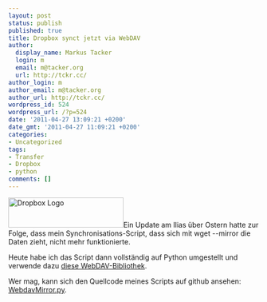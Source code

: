 ```yaml
---
layout: post
status: publish
published: true
title: Dropbox synct jetzt via WebDAV
author:
  display_name: Markus Tacker
  login: m
  email: m@tacker.org
  url: http://tckr.cc/
author_login: m
author_email: m@tacker.org
author_url: http://tckr.cc/
wordpress_id: 524
wordpress_url: /?p=524
date: '2011-04-27 13:09:21 +0200'
date_gmt: '2011-04-27 11:09:21 +0200'
categories:
- Uncategorized
tags:
- Transfer
- Dropbox
- python
comments: []
---
```

<p><a href="http://db.tt/NYepoPI"><img class="alignright size-full wp-image-553" title="Dropbox" src="http://studium.coderbyheart.de/wp-content/uploads/2011/05/logo.png" alt="Dropbox Logo" width="231" height="60" /></a>Ein Update am Ilias über Ostern hatte zur Folge, dass mein Synchronisations-Script, dass sich mit wget --mirror die Daten zieht, nicht mehr funktionierte.</p>
<p>Heute habe ich das Script dann vollständig auf Python umgestellt und verwende dazu <a href="https://launchpad.net/python-webdav-lib">diese WebDAV-Bibliothek</a>.</p>
<p>Wer mag, kann sich den Quellcode meines Scripts auf github ansehen: <a href="https://github.com/tacker/ilias-webdav-mirror/blob/master/WebdavMirror.py">WebdavMirror.py</a>.</p>
